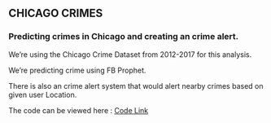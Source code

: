 ## CHICAGO CRIMES
### Predicting crimes in Chicago and creating an crime alert.

We’re using the Chicago Crime Dataset from 2012-2017 for this analysis. 

We’re predicting crime using FB Prophet. 

There is also an crime alert system that would alert nearby crimes based on given user Location.

The code can be viewed here : [Code Link](https://samirak93.github.io/Chicago-Crimes/Chicago_Crime_Project.html) 
